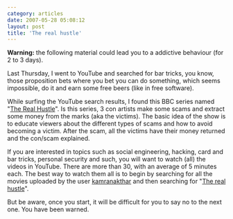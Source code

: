 ```yaml
---
category: articles
date: 2007-05-28 05:08:12
layout: post
title: 'The real hustle'
---
```


<p><strong>Warning:</strong> the following material could lead you to a addictive behaviour (for 2 to 3 days).</p>

<p>Last Thursday, I went to YouTube and searched for bar tricks, you know, those proposition bets where you bet you can do something, which seems impossible, do it and earn some free beers (like in free software).</p>

<p>While surfing the YouTube search results, I found this BBC series named "<a href="http://en.wikipedia.org/wiki/The_Real_Hustle">The Real Hustle</a>". Is this series, 3 con artists make some scams and extract some money from the marks (aka the victims). The basic idea of the show is to educate viewers about the different types of scams and how to avoid becoming a victim. After the scam, all the victims have their money returned and the con/scam explained.</p>

<p>If you are interested in topics such as social engineering, hacking, card and bar tricks, personal security and such, you will want to watch (all) the videos in YouTube. There are more than 30, with an average of 5 minutes each. The best way to watch them all is to begin by searching for all the movies uploaded by the user <a href="//www.youtube.com/profile?user=kamranakhtar">kamranakthar</a> and then searching for "<a href="//www.youtube.com/results?search_query=the+real+hustle&search=Search">The real hustle</a>".</p>

<p>But be aware, once you start, it will be difficult for you to say no to the next one. You have been warned.</p>
